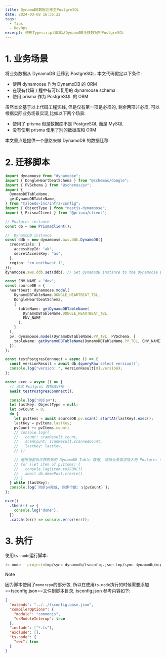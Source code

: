 ```yaml
---
title: DynamoDB数据迁移至PostgreSQL
date: 2024-03-08 16:36:22
tags:
  - Tips
  - DevOps
excerpt: 使用Typescript脚本从DynamoDB迁移数据到PostgreSQL
---
```


# 1. 业务场景

将业务数据从 DynamoDB 迁移到 PostgreSQL. 本文代码假定以下条件:

- 使用 dynamoose 作为 DynamoDB 的 ORM
- 在现有代码工程中有可以复用的 dynamoose schema
- 使用 prisma 作为 PostgreSQL 的 ORM

虽然本文基于以上代码工程实践, 但是仅有第一项是必须的, 剩余两项非必须, 可以根据实际业务场景实现,比如以下两个场景:

- 使用了 prisma 但是数据库不是 PostgreSQL 而是 MySQL
- 没有使用 prisma 使用了别的数据库和 ORM

本文重点是提供一个思路来做 DynamoDB 的数据迁移.

# 2. 迁移脚本

```ts
import dynamoose from "dynamoose";
import { DongleHeartbeatSchema } from "@schemas/dongle";
import { PVSchema } from "@schemas/pv";
import {
  DynamoDBTableName,
  getDynamoDBTableName,
} from "@albedo-inc/infra-config";
import { ObjectType } from "nestjs-dynamoose";
import { PrismaClient } from "@prisma/client";

// Postgres instance
const db = new PrismaClient();

//  DynamoDB instance
const ddb = new dynamoose.aws.ddb.DynamoDB({
  credentials: {
    accessKeyId: "ak",
    secretAccessKey: "as",
  },
  region: "cn-northwest-1",
});
dynamoose.aws.ddb.set(ddb); // Set DynamoDB instance to the Dynamoose DDB instance

const ENV_NAME = "dev";
const sourceDB = {
  heartbeat: dynamoose.model(
    DynamoDBTableName.DONGLE_HEARTBEAT_TBL,
    DongleHeartbeatSchema,
    {
      tableName: getDynamoDBTableName(
        DynamoDBTableName.DONGLE_HEARTBEAT_TBL,
        ENV_NAME
      ),
    }
  ),
  pv: dynamoose.model(DynamoDBTableName.PV_TBL, PVSchema, {
    tableName: getDynamoDBTableName(DynamoDBTableName.PV_TBL, ENV_NAME),
  }),
};

const testPostgresConnnect = async () => {
  const versionResult = await db.$queryRaw`select version()`;
  console.log("version: ", versionResult[0].version);
};

const exec = async () => {
  // 测试 Postgres 数据库连接
  await testPostgresConnnect();

  console.log("同步pv");
  let lastKey: ObjectType = null;
  let pvCount = 0;
  do {
    let pvItems = await sourceDB.pv.scan().startAt(lastKey).exec();
    lastKey = pvItems.lastKey;
    pvCount += pvItems.count;
    // console.log({
    //   count: scanResult.count,
    //   scanCount: scanResult.scannedCount,
    //   lastKey: lastKey,
    // })

    // 遍历当前批次获取到的 DynamoDB Table 数据, 按照业务需求插入到 Postgres 中
    // for (let item of pvItems) {
    //   console.log(item.toJSON())
    //   await db.demoPost.create()
    // }
  } while (lastKey);
  console.log(`同步pv完成, 同步个数: ${pvCount}`);
};

exec()
  .then(() => {
    console.log("done");
  })
  .catch((err) => console.error(err));
```

# 3. 执行

使用`ts-node`运行脚本:

```bash
ts-node --project=tmp/sync-dynamodb/tsconfig.json tmp/sync-dynamodb/migration.ts
```

> [!note]
> 因为脚本使用了`monorepo`的部分包, 所以在使用`ts-node`执行的时候需要添加==tsconfig.json==文件到脚本目录, tsconfig.json 参考内容如下:

```json
{
  "extends": "../../tsconfig.base.json",
  "compilerOptions": {
    "module": "commonjs",
    "esModuleInterop": true
  },
  "include": ["*.ts"],
  "exclude": [],
  "ts-node": {
    "swc": true
  }
}
```
